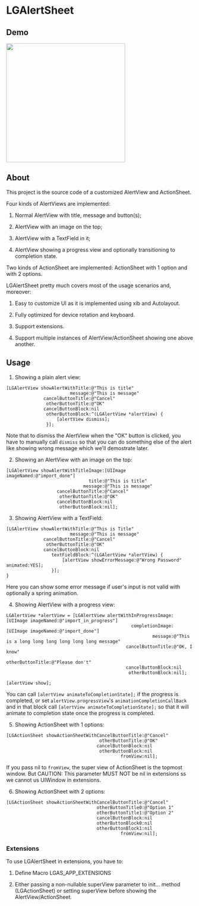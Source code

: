 # LGAlertSheet
## Demo
<img src="https://cloud.githubusercontent.com/assets/3366713/9427558/ccb5e920-49b6-11e5-90c8-4d5cd2cb5974.gif" width=320 />

## About
This project is the source code of a customized AlertView and ActionSheet.

Four kinds of AlertViews are implemented:

1. Normal AlertView with title, message and button(s);

2. AlertView with an image on the top;

3. AlertView with a TextField in it;

4. AlertView showing a progress view and optionally transitioning to completion state.

Two kinds of ActionSheet are implemented: ActionSheet with 1 option and with 2 options.

LGAlertSheet pretty much covers most of the usage scenarios and, moreover:

1. Easy to customize UI as it is implemented using xib and Autolayout.

2. Fully optimized for device rotation and keyboard.

3. Support extensions.

4. Support multiple instances of AlertView/ActionSheet showing one above another.

## Usage

1. Showing a plain alert view:

  ```
  [LGAlertView showAlertWithTitle:@"This is title"
                          message:@"This is message"
                cancelButtonTitle:@"Cancel"
                 otherButtonTitle:@"OK"
                cancelButtonBlock:nil
                 otherButtonBlock:^(LGAlertView *alertView) {
                     [alertView dismiss];
                 }];
  ```
  Note that to dismiss the AlertView when the "OK" button is clicked, you have to manually call `dismiss` so that you can do something else of the alert like showing wrong message which we'll demostrate later.
  
2. Showing an AlertView with an image on the top:
  
  ```
  [LGAlertView showAlertWithTitleImage:[UIImage imageNamed:@"import_done"]
                                 title:@"This is title"
                               message:@"This is message"
                     cancelButtonTitle:@"Cancel"
                      otherButtonTitle:@"OK"
                     cancelButtonBlock:nil
                      otherButtonBlock:nil];
  ```
3. Showing AlertView with a TextField:

```
[LGAlertView showAlertWithTitle:@"This is Title"
                        message:@"This is message"
              cancelButtonTitle:@"Cancel"
               otherButtonTitle:@"OK"
              cancelButtonBlock:nil
                 textFieldBlock:^(LGAlertView *alertView) {
                     [alertView showErrorMessage:@"Wrong Password" animated:YES];
                 }];
}
```
Here you can show some error message if user's input is not valid with optionally a spring animation.

4. Showing AlertView with a progress view:

```
LGAlertView *alertView = [LGAlertView alertWithInProgressImage:[UIImage imageNamed:@"import_in_progress"]
                                               completionImage:[UIImage imageNamed:@"import_done"]
                                                       message:@"This is a long long long long long long message"
                                             cancelButtonTitle:@"OK, I know"
                                              otherButtonTitle:@"Please don't"
                                             cancelButtonBlock:nil
                                              otherButtonBlock:nil];
    
[alertView show];
```
You can call `[alertView animateToCompletionState];` if the progress is completed, or set `alertView.progressView`'s `animationCompletionCallBack` and in that block call `[alertView animateToCompletionState];` so that it will animate to completion state once the progress is completed.

5. Showing ActionSheet with 1 options:

```
[LGActionSheet showActionSheetWithCancelButtonTitle:@"Cancel"
                                   otherButtonTitle:@"OK"
                                  cancelButtonBlock:nil
                                   otherButtonBlock:nil
                                           fromView:nil];
```
If you pass nil to `fromView`, the super view of ActionSheet is the topmost window. But CAUTION: This parameter MUST NOT be nil in extensions ss we cannot us UIWindow in extensions.

6. Showing ActionSheet with 2 options:

```
[LGActionSheet showActionSheetWithCancelButtonTitle:@"Cancel"
                                  otherButtonTitle0:@"Option 1"
                                  otherButtonTitle1:@"Option 2"
                                  cancelButtonBlock:nil
                                  otherButtonBlock0:nil
                                  otherButtonBlock1:nil
                                           fromView:nil];
```

### Extensions
To use LGAlertSheet in extensions, you have to: 

1. Define Macro LGAS_APP_EXTENSIONS

2. Either passing a non-nullable superView parameter to init... method (LGActionSheet) or setting superView before showing the AlertView/ActionSheet.
